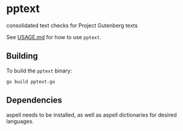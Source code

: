 # pptext
consolidated text checks for Project Gutenberg texts

See [USAGE.md](USAGE.md) for how to use `pptext`.

## Building

To build the `pptext`  binary:

    go build pptext.go

## Dependencies

aspell needs to be installed, as well as aspell dictionaries for desired
languages.

